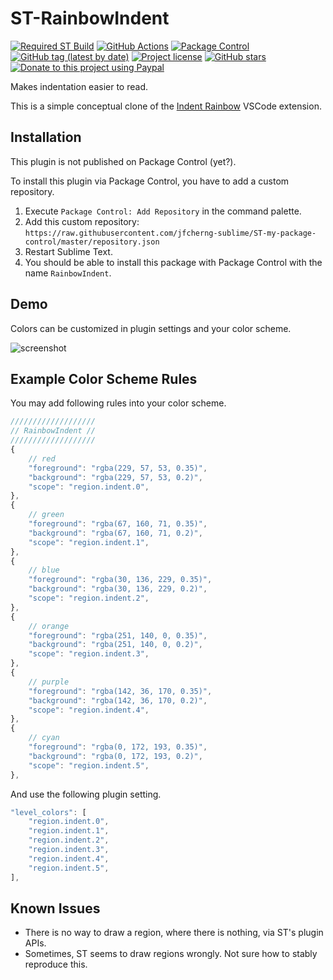 # ST-RainbowIndent

[![Required ST Build](https://img.shields.io/badge/ST-4169+-orange.svg?style=flat-square&logo=sublime-text)](https://www.sublimetext.com)
[![GitHub Actions](https://img.shields.io/github/actions/workflow/status/jfcherng-sublime/ST-RainbowIndent/python.yml?branch=st4&style=flat-square)](https://github.com/jfcherng-sublime/ST-RainbowIndent/actions)
[![Package Control](https://img.shields.io/packagecontrol/dt/RainbowIndent?style=flat-square)](https://packagecontrol.io/packages/RainbowIndent)
[![GitHub tag (latest by date)](https://img.shields.io/github/v/tag/jfcherng-sublime/ST-RainbowIndent?style=flat-square&logo=github)](https://github.com/jfcherng-sublime/ST-RainbowIndent/tags)
[![Project license](https://img.shields.io/github/license/jfcherng-sublime/ST-RainbowIndent?style=flat-square&logo=github)](https://github.com/jfcherng-sublime/ST-RainbowIndent/blob/st4/LICENSE)
[![GitHub stars](https://img.shields.io/github/stars/jfcherng-sublime/ST-RainbowIndent?style=flat-square&logo=github)](https://github.com/jfcherng-sublime/ST-RainbowIndent/stargazers)
[![Donate to this project using Paypal](https://img.shields.io/badge/paypal-donate-blue.svg?style=flat-square&logo=paypal)](https://www.paypal.me/jfcherng/5usd)

Makes indentation easier to read.

This is a simple conceptual clone of the [Indent Rainbow][vscode-indent-rainbow] VSCode extension.

## Installation

This plugin is not published on Package Control (yet?).

To install this plugin via Package Control, you have to add a custom repository.

1. Execute `Package Control: Add Repository` in the command palette.
1. Add this custom repository: `https://raw.githubusercontent.com/jfcherng-sublime/ST-my-package-control/master/repository.json`
1. Restart Sublime Text.
1. You should be able to install this package with Package Control with the name `RainbowIndent`.

## Demo

Colors can be customized in plugin settings and your color scheme.

![screenshot](https://github.com/jfcherng-sublime/ST-RainbowIndent/assets/6594915/c0efd1a8-d18b-4ad6-a1ef-d3de54ef6d4e)

## Example Color Scheme Rules

You may add following rules into your color scheme.

```js
///////////////////
// RainbowIndent //
///////////////////
{
    // red
    "foreground": "rgba(229, 57, 53, 0.35)",
    "background": "rgba(229, 57, 53, 0.2)",
    "scope": "region.indent.0",
},
{
    // green
    "foreground": "rgba(67, 160, 71, 0.35)",
    "background": "rgba(67, 160, 71, 0.2)",
    "scope": "region.indent.1",
},
{
    // blue
    "foreground": "rgba(30, 136, 229, 0.35)",
    "background": "rgba(30, 136, 229, 0.2)",
    "scope": "region.indent.2",
},
{
    // orange
    "foreground": "rgba(251, 140, 0, 0.35)",
    "background": "rgba(251, 140, 0, 0.2)",
    "scope": "region.indent.3",
},
{
    // purple
    "foreground": "rgba(142, 36, 170, 0.35)",
    "background": "rgba(142, 36, 170, 0.2)",
    "scope": "region.indent.4",
},
{
    // cyan
    "foreground": "rgba(0, 172, 193, 0.35)",
    "background": "rgba(0, 172, 193, 0.2)",
    "scope": "region.indent.5",
},
```

And use the following plugin setting.

```js
"level_colors": [
    "region.indent.0",
    "region.indent.1",
    "region.indent.2",
    "region.indent.3",
    "region.indent.4",
    "region.indent.5",
],
```

## Known Issues

- There is no way to draw a region, where there is nothing, via ST's plugin APIs.
- Sometimes, ST seems to draw regions wrongly. Not sure how to stably reproduce this.

[vscode-indent-rainbow]: https://marketplace.visualstudio.com/items?itemName=oderwat.indent-rainbow
